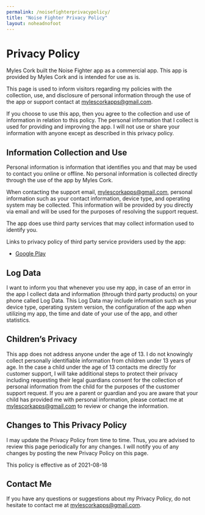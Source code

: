 ```yaml
---
permalink: /noisefighterprivacypolicy/
title: "Noise Fighter Privacy Policy"
layout: noheadnofoot
---
```



# Privacy Policy

Myles Cork built the Noise Fighter app as a commercial app. This app is provided by Myles Cork and is intended for use as is.

This page is used to inform visitors regarding my policies with the collection, use, and disclosure of personal information through the use of the app or support contact at mylescorkapps@gmail.com.

If you choose to use this app, then you agree to the collection and use of information in relation to this policy. The personal information that I collect is used for providing and improving the app. I will not use or share your information with anyone except as described in this privacy policy.

## Information Collection and Use

Personal information is information that identifies you and that may be used to contact you online or offline. No personal information is collected directly through the use of the app by Myles Cork.

When contacting the support email, mylescorkapps@gmail.com, personal information such as your contact information, device type, and operating system may be collected. This information will be provided by you directly via email and will be used for the purposes of resolving the support request.

The app does use third party services that may collect information used to identify you.

Links to privacy policy of third party service providers used by the app:

-   [Google Play](https://www.google.com/policies/privacy/)

## Log Data

I want to inform you that whenever you use my app, in case of an error in the app I collect data and information (through third party products) on your phone called Log Data. This Log Data may include information such as your device type, operating system version, the configuration of the app when utilizing my app, the time and date of your use of the app, and other statistics.

## Children’s Privacy

This app does not address anyone under the age of 13. I do not knowingly collect personally identifiable information from children under 13 years of age. In the case a child under the age of 13 contacts me directly for customer support, I will take additional steps to protect their privacy including requesting their legal guardians consent for the collection of personal information from the child for the purposes of the customer support request. If you are a parent or guardian and you are aware that your child has provided me with personal information, please contact me at mylescorkapps@gmail.com to review or change the information.

## Changes to This Privacy Policy

I may update the Privacy Policy from time to time. Thus, you are advised to review this page periodically for any changes. I will notify you of any changes by posting the new Privacy Policy on this page.

This policy is effective as of 2021-08-18

## Contact Me

If you have any questions or suggestions about my Privacy Policy, do not hesitate to contact me at mylescorkapps@gmail.com.
